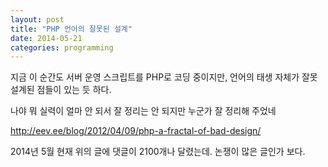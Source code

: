 ```yaml
---
layout: post
title: "PHP 언어의 잘못된 설계"
date: 2014-05-21 
categories: programming
---
```


지금 이 순간도 서버 운영 스크립트를 PHP로 코딩 중이지만, 언어의 태생 자체가 잘못 설계된 점들이 있는 듯 하다.

나야 뭐 실력이 얼마 안 되서 잘 정리는 안 되지만 누군가 잘 정리해 주었네

http://eev.ee/blog/2012/04/09/php-a-fractal-of-bad-design/

2014년 5월 현재 위의 글에 댓글이 2100개나 달렸는데. 논쟁이 많은 글인가 보다.
